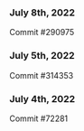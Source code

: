 ### July 8th, 2022

Commit #290975

### July 5th, 2022

Commit #314353


### July 4th, 2022

Commit #72281
